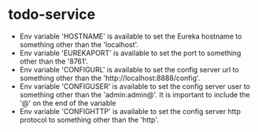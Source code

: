 # todo-service
* Env variable 'HOSTNAME' is available to set the Eureka hostname to something other than the 'localhost'.
* Env variable 'EUREKAPORT' is available to set the port to something other than the '8761'.
* Env variable 'CONFIGURL' is available to set the config server url to something other than the 'http://localhost:8888/config'.
* Env variable 'CONFIGUSER' is available to set the config server user to something other than the 'admin:admin@'. It is important to include the '@' on the end of the variable
* Env variable 'CONFIGHTTP' is available to set the config server http protocol to something other than the 'http'.